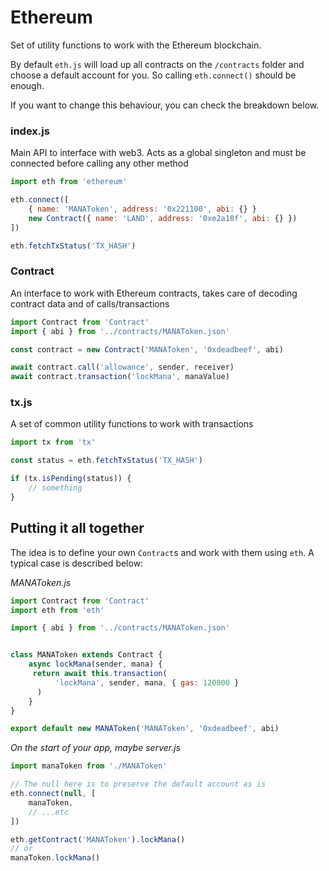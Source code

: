 
# Ethereum

Set of utility functions to work with the Ethereum blockchain.

By default `eth.js` will load up all contracts on the `/contracts` folder and choose a default account for you. So calling `eth.connect()` should be enough.

If you want to change this behaviour, you can check the breakdown below.

### index.js

Main API to interface with web3. Acts as a global singleton and must be connected before calling any other method

```javascript
import eth from 'ethereum'

eth.connect([
    { name: 'MANAToken', address: '0x221100', abi: {} }
    new Contract({ name: 'LAND', address: '0xe2a10f', abi: {} })
])

eth.fetchTxStatus('TX_HASH')
```

### Contract

An interface to work with Ethereum contracts, takes care of decoding contract data and of calls/transactions

```javascript
import Contract from 'Contract'
import { abi } from '../contracts/MANAToken.json'

const contract = new Contract('MANAToken', '0xdeadbeef', abi)

await contract.call('allowance', sender, receiver)
await contract.transaction('lockMana', manaValue)
```


### tx.js

A set of common utility functions to work with transactions

```javascript
import tx from 'tx'

const status = eth.fetchTxStatus('TX_HASH')

if (tx.isPending(status)) {
    // something
}
```

## Putting it all together

The idea is to define your own `Contract`s and work with them using `eth`. A typical case is described below:

_MANAToken.js_

```javascript
import Contract from 'Contract'
import eth from 'eth'

import { abi } from '../contracts/MANAToken.json'


class MANAToken extends Contract {
    async lockMana(sender, mana) {
     return await this.transaction(
          'lockMana', sender, mana, { gas: 120000 }
      )
    }
}

export default new MANAToken('MANAToken', '0xdeadbeef', abi)
```


_On the start of your app, maybe server.js_

```javascript
import manaToken from './MANAToken'

// The null here is to preserve the default account as is
eth.connect(null, [
    manaToken,
    // ...etc
])

eth.getContract('MANAToken').lockMana()
// or
manaToken.lockMana()
```

